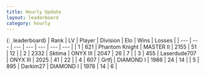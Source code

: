 ```yaml
---
title: Hourly Update
layout: leaderboard
category: hourly
---
```


{: .leaderboard}
| Rank | LV | Player | Division | Elo | Wins | Losses |
| --- | --- | --- | --- | --- | --- | --- |
| <span data-change="0">1</span> | 621 | <span title="ID: 742939">Phantom Knight</span> | MASTER II | <span data-change="0">2155</span> | <span data-change="0">51</span> | <span data-change="0">12</span> |
| <span data-change="0">2</span> | 2332 | <span title="ID: 353063">Sktima</span> | ONYX III | <span data-change="18">2047</span> | <span data-change="3">26</span> | <span data-change="0">7</span> |
| <span data-change="0">3</span> | 455 | <span title="ID: 372321">Laserdude707</span> | ONYX III | <span data-change="0">2025</span> | <span data-change="0">41</span> | <span data-change="0">22</span> |
| <span data-change="0">4</span> | 607 | <span title="ID: 742306">Grtfj</span> | DIAMOND I | <span data-change="-2">1986</span> | <span data-change="1">24</span> | <span data-change="2">14</span> |
| <span data-change="0">5</span> | 895 | <span title="ID: 694036">Darkim27</span> | DIAMOND I | <span data-change="0">1978</span> | <span data-change="0">14</span> | <span data-change="0">6</span> |